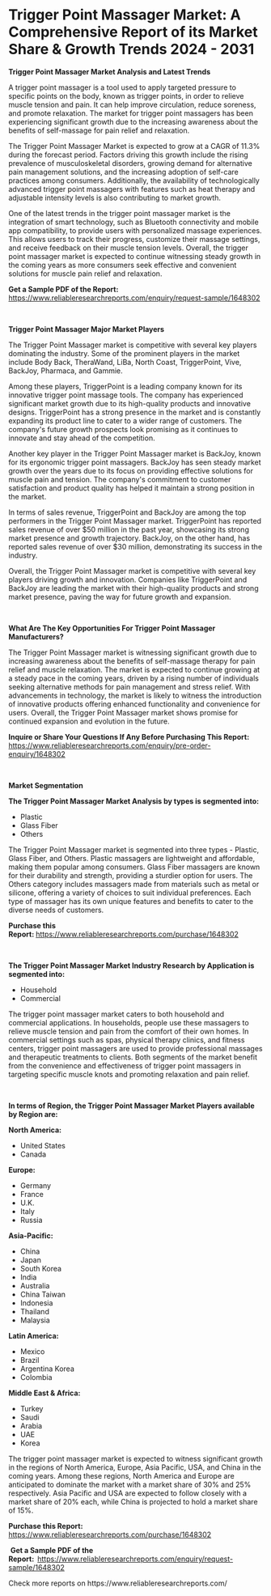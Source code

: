 <p><h1>Trigger Point Massager Market: A Comprehensive Report of its Market Share & Growth Trends 2024 - 2031</h1></p><p><strong>Trigger Point Massager Market Analysis and Latest Trends</strong></p>
<p><p>A trigger point massager is a tool used to apply targeted pressure to specific points on the body, known as trigger points, in order to relieve muscle tension and pain. It can help improve circulation, reduce soreness, and promote relaxation. The market for trigger point massagers has been experiencing significant growth due to the increasing awareness about the benefits of self-massage for pain relief and relaxation.</p><p>The Trigger Point Massager Market is expected to grow at a CAGR of 11.3% during the forecast period. Factors driving this growth include the rising prevalence of musculoskeletal disorders, growing demand for alternative pain management solutions, and the increasing adoption of self-care practices among consumers. Additionally, the availability of technologically advanced trigger point massagers with features such as heat therapy and adjustable intensity levels is also contributing to market growth.</p><p>One of the latest trends in the trigger point massager market is the integration of smart technology, such as Bluetooth connectivity and mobile app compatibility, to provide users with personalized massage experiences. This allows users to track their progress, customize their massage settings, and receive feedback on their muscle tension levels. Overall, the trigger point massager market is expected to continue witnessing steady growth in the coming years as more consumers seek effective and convenient solutions for muscle pain relief and relaxation.</p></p>
<p><strong>Get a Sample PDF of the Report:&nbsp;</strong> <a href="https://www.reliableresearchreports.com/enquiry/request-sample/1648302">https://www.reliableresearchreports.com/enquiry/request-sample/1648302</a></p>
<p>&nbsp;</p>
<p><strong>Trigger Point Massager Major Market Players</strong></p>
<p><p>The Trigger Point Massager market is competitive with several key players dominating the industry. Some of the prominent players in the market include Body Back, TheraWand, LiBa, North Coast, TriggerPoint, Vive, BackJoy, Pharmaca, and Gammie.</p><p>Among these players, TriggerPoint is a leading company known for its innovative trigger point massage tools. The company has experienced significant market growth due to its high-quality products and innovative designs. TriggerPoint has a strong presence in the market and is constantly expanding its product line to cater to a wider range of customers. The company's future growth prospects look promising as it continues to innovate and stay ahead of the competition.</p><p>Another key player in the Trigger Point Massager market is BackJoy, known for its ergonomic trigger point massagers. BackJoy has seen steady market growth over the years due to its focus on providing effective solutions for muscle pain and tension. The company's commitment to customer satisfaction and product quality has helped it maintain a strong position in the market.</p><p>In terms of sales revenue, TriggerPoint and BackJoy are among the top performers in the Trigger Point Massager market. TriggerPoint has reported sales revenue of over $50 million in the past year, showcasing its strong market presence and growth trajectory. BackJoy, on the other hand, has reported sales revenue of over $30 million, demonstrating its success in the industry.</p><p>Overall, the Trigger Point Massager market is competitive with several key players driving growth and innovation. Companies like TriggerPoint and BackJoy are leading the market with their high-quality products and strong market presence, paving the way for future growth and expansion.</p></p>
<p>&nbsp;</p>
<p><strong>What Are The Key Opportunities For Trigger Point Massager Manufacturers?</strong></p>
<p><p>The Trigger Point Massager market is witnessing significant growth due to increasing awareness about the benefits of self-massage therapy for pain relief and muscle relaxation. The market is expected to continue growing at a steady pace in the coming years, driven by a rising number of individuals seeking alternative methods for pain management and stress relief. With advancements in technology, the market is likely to witness the introduction of innovative products offering enhanced functionality and convenience for users. Overall, the Trigger Point Massager market shows promise for continued expansion and evolution in the future.</p></p>
<p><strong>Inquire or Share Your Questions If Any Before Purchasing This Report:</strong> <a href="https://www.reliableresearchreports.com/enquiry/pre-order-enquiry/1648302">https://www.reliableresearchreports.com/enquiry/pre-order-enquiry/1648302</a></p>
<p>&nbsp;</p>
<p><strong>Market Segmentation</strong></p>
<p><strong>The Trigger Point Massager Market Analysis by types is segmented into:</strong></p>
<p><ul><li>Plastic</li><li>Glass Fiber</li><li>Others</li></ul></p>
<p><p>The Trigger Point Massager market is segmented into three types - Plastic, Glass Fiber, and Others. Plastic massagers are lightweight and affordable, making them popular among consumers. Glass Fiber massagers are known for their durability and strength, providing a sturdier option for users. The Others category includes massagers made from materials such as metal or silicone, offering a variety of choices to suit individual preferences. Each type of massager has its own unique features and benefits to cater to the diverse needs of customers.</p></p>
<p><strong>Purchase this Report:&nbsp;</strong><a href="https://www.reliableresearchreports.com/purchase/1648302">https://www.reliableresearchreports.com/purchase/1648302</a></p>
<p>&nbsp;</p>
<p><strong>The Trigger Point Massager Market Industry Research by Application is segmented into:</strong></p>
<p><ul><li>Household</li><li>Commercial</li></ul></p>
<p><p>The trigger point massager market caters to both household and commercial applications. In households, people use these massagers to relieve muscle tension and pain from the comfort of their own homes. In commercial settings such as spas, physical therapy clinics, and fitness centers, trigger point massagers are used to provide professional massages and therapeutic treatments to clients. Both segments of the market benefit from the convenience and effectiveness of trigger point massagers in targeting specific muscle knots and promoting relaxation and pain relief.</p></p>
<p>&nbsp;</p>
<p><strong>In terms of Region, the Trigger Point Massager Market Players available by Region are:</strong></p>
<p>
    <p> <strong> North America: </strong>
        <ul>
            <li>United States</li>
            <li>Canada</li>
        </ul>
        </p> 
    <p> <strong> Europe: </strong>
        <ul>
            <li>Germany</li>
            <li>France</li>
            <li>U.K.</li>
            <li>Italy</li>
            <li>Russia</li>
        </ul>
        </p> 
    <p> <strong> Asia-Pacific: </strong>
        <ul>
            <li>China</li>
            <li>Japan</li>
            <li>South Korea</li>
            <li>India</li>
            <li>Australia</li>
            <li>China Taiwan</li>
            <li>Indonesia</li>
            <li>Thailand</li>
            <li>Malaysia</li>
        </ul>
        </p> 
    <p> <strong> Latin America: </strong>
        <ul>
            <li>Mexico</li>
            <li>Brazil</li>
            <li>Argentina Korea</li>
            <li>Colombia</li>
        </ul>
        </p> 
    <p> <strong> Middle East & Africa: </strong>
        <ul>
            <li>Turkey</li>
            <li>Saudi</li>
            <li>Arabia</li>
            <li>UAE</li>
            <li>Korea</li>
        </ul>
    </p>
    </p>
<p><p>The trigger point massager market is expected to witness significant growth in the regions of North America, Europe, Asia Pacific, USA, and China in the coming years. Among these regions, North America and Europe are anticipated to dominate the market with a market share of 30% and 25% respectively. Asia Pacific and USA are expected to follow closely with a market share of 20% each, while China is projected to hold a market share of 15%.</p></p>
<p><strong>Purchase this Report: </strong><a href="https://www.reliableresearchreports.com/purchase/1648302">https://www.reliableresearchreports.com/purchase/1648302</a></p>
<p>&nbsp;<strong>Get a Sample PDF of the Report:&nbsp;&nbsp;</strong><a href="https://www.reliableresearchreports.com/enquiry/request-sample/1648302">https://www.reliableresearchreports.com/enquiry/request-sample/1648302</a></p>
<p><strong></strong></p>
<p>Check more reports on https://www.reliableresearchreports.com/</p>